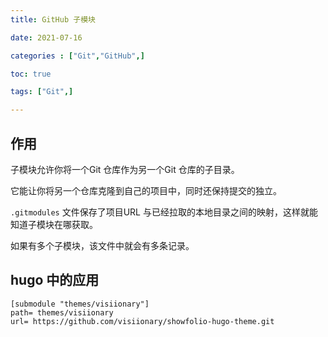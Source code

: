 ```yaml
---
title: GitHub 子模块

date: 2021-07-16

categories : ["Git","GitHub",]

toc: true

tags: ["Git",]

---
```


## 作用

子模块允许你将一个Git 仓库作为另一个Git 仓库的子目录。

它能让你将另一个仓库克隆到自己的项目中，同时还保持提交的独立。

`.gitmodules` 文件保存了项目URL 与已经拉取的本地目录之间的映射，这样就能知道子模块在哪获取。

如果有多个子模块，该文件中就会有多条记录。

 <!--more-->

## hugo 中的应用

```
[submodule "themes/visiionary"]
path= themes/visiionary
url= https://github.com/visiionary/showfolio-hugo-theme.git

```
